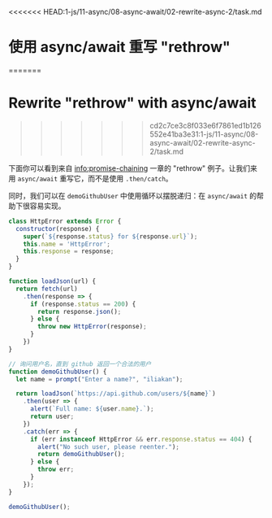 
<<<<<<< HEAD:1-js/11-async/08-async-await/02-rewrite-async-2/task.md
# 使用 async/await 重写 "rethrow"
=======
# Rewrite "rethrow" with async/await
>>>>>>> cd2c7ce3c8f033e6f7861ed1b126552e41ba3e31:1-js/11-async/08-async-await/02-rewrite-async-2/task.md

下面你可以看到来自 <info:promise-chaining> 一章的 "rethrow" 例子。让我们来用 `async/await` 重写它，而不是使用 `.then/catch`。

同时，我们可以在 `demoGithubUser` 中使用循环以摆脱递归：在 `async/await` 的帮助下很容易实现。

```js run
class HttpError extends Error {
  constructor(response) {
    super(`${response.status} for ${response.url}`);
    this.name = 'HttpError';
    this.response = response;
  }
}

function loadJson(url) {
  return fetch(url)
    .then(response => {
      if (response.status == 200) {
        return response.json();
      } else {
        throw new HttpError(response);
      }
    })
}

// 询问用户名，直到 github 返回一个合法的用户
function demoGithubUser() {
  let name = prompt("Enter a name?", "iliakan");

  return loadJson(`https://api.github.com/users/${name}`)
    .then(user => {
      alert(`Full name: ${user.name}.`);
      return user;
    })
    .catch(err => {
      if (err instanceof HttpError && err.response.status == 404) {
        alert("No such user, please reenter.");
        return demoGithubUser();
      } else {
        throw err;
      }
    });
}

demoGithubUser();
```
